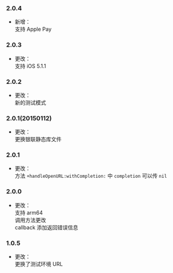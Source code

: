 ### 2.0.4
* 新增：<br>
支持 Apple Pay

### 2.0.3
* 更改：<br>
支持 iOS 5.1.1

### 2.0.2
* 更改：<br>
新的测试模式

### 2.0.1(20150112)
* 更改：<br>
更换银联静态库文件

### 2.0.1
* 更改：<br>
方法 `+handleOpenURL:withCompletion:` 中 `completion` 可以传 `nil`

### 2.0.0
* 更改：<br>
支持 arm64<br>
调用方法更改<br>
callback 添加返回错误信息

### 1.0.5
* 更改：<br>
更换了测试环境 URL